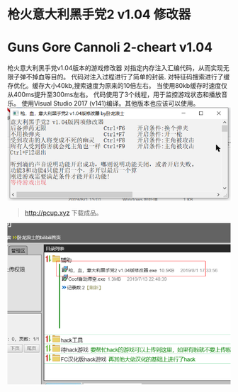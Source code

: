 # 枪火意大利黑手党2 v1.04 修改器 
# Guns Gore Cannoli 2-cheart v1.04
<p>
    枪火意大利黑手党v1.04版本的游戏修改器
    对指定内存注入汇编代码，从而实现无限子弹不掉血等目的。
    代码对注入过程进行了简单的封装.
    对特征码搜索进行了缓存优化。缓存大小40kb,搜索速度为原来的10倍左右。
    当使用80kb缓存时速度仅从400ms提升至300ms左右。
    代码使用了3个线程，用于监控游戏状态和播放音乐。
    使用Visual Studio 2017 (v141)编译。其他版本也应该可以使用。
    <img src="chect.png" alt="软件界面" title="软件界面" />
</p>

>http://pcup.xyz 下载成品。

<p>
    <img src="down.png" alt="软件界面" title="软件界面" />
</p>